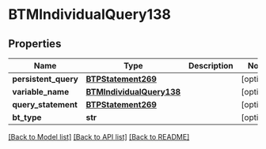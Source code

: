 # BTMIndividualQuery138

## Properties
Name | Type | Description | Notes
------------ | ------------- | ------------- | -------------
**persistent_query** | [**BTPStatement269**](BTPStatement269.md) |  | [optional] 
**variable_name** | [**BTMIndividualQuery138**](BTMIndividualQuery138.md) |  | [optional] 
**query_statement** | [**BTPStatement269**](BTPStatement269.md) |  | [optional] 
**bt_type** | **str** |  | [optional] 

[[Back to Model list]](../README.md#documentation-for-models) [[Back to API list]](../README.md#documentation-for-api-endpoints) [[Back to README]](../README.md)


